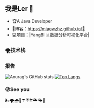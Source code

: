 ## 我是Ler 🐲



- 🏆A Java Developer
- 📝博客：https://miaowzhz.github.io/🤗
- 💻项目：|YangBI 📊数据分析可视化平台|

### 🌪技术栈

### 报告
![Anurag's GitHub stats](https://github-readme-stats.vercel.app/api?username=Miaowzhz&show_icons=true&theme=graywhite&title_color=F5B642&text_color=D8E2DC&icon_color=5AA9E6&bg_color=DEG,1E3A8A,5AA9E6&hide_border=true&cache_seconds=3600&locale=cn)
[![Top Langs](https://github-readme-stats.vercel.app/api/top-langs/?username=Miaowzhz)](https://github.com/Miaowzhz/github-readme-stats)

### 😜See you

🌬🌪🌧🌂☂☔⛈🌥🌤🌈
